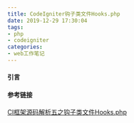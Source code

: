 ```yaml
---
title: CodeIgniter钩子类文件Hooks.php
date: 2019-12-29 17:30:04
tags:
- php
- codeigniter
categories:
- web工作笔记
---
```


#### 引言 ####

<!-- more -->

#### 参考链接 ####

[CI框架源码解析五之钩子类文件Hooks.php](https://blog.csdn.net/Zhihua_W/article/details/52850773)
